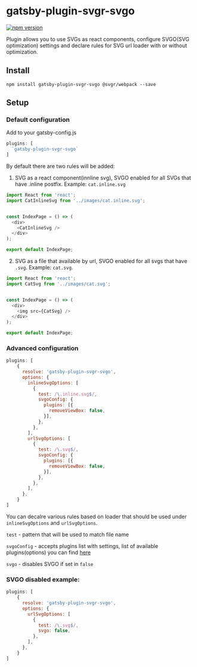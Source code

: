 # gatsby-plugin-svgr-svgo

[![npm version](https://badge.fury.io/js/gatsby-plugin-svgr-svgo.svg)](https://badge.fury.io/js/gatsby-plugin-svgr-svgo)

Plugin allows you to use SVGs as react components, configure SVGO(SVG optimization) settings and declare rules for SVG url loader with or without optimization.

## Install

```
npm install gatsby-plugin-svgr-svgo @svgr/webpack --save
```
## Setup 

### Default configuration
Add to your gatsby-config.js

```js
plugins: [
  `gatsby-plugin-svgr-svgo`
]
```
By default there are two rules will be added:
1. SVG as a react component(innline svg), SVGO enabled for all SVGs that have .inline postfix. Example: ``cat.inline.svg``
```js
import React from 'react';
import CatInlineSvg from '../images/cat.inline.svg';


const IndexPage = () => (
  <div>
    <CatInlineSvg />
  </div>
);

export default IndexPage;

```

2. SVG as a file that available by url, SVGO enabled for all svgs that have ``.svg``. Example: ``cat.svg``.

```js
import React from 'react';
import CatSvg from '../images/cat.svg';


const IndexPage = () => (
  <div>
    <img src={CatSvg} />
  </div>
);

export default IndexPage;

```

### Advanced configuration

```js
plugins: [
    {
      resolve: 'gatsby-plugin-svgr-svgo',
      options: {
        inlineSvgOptions: [
          {
            test: /\.inline.svg$/,
            svgoConfig: {
              plugins: [{
                removeViewBox: false,
              }],
            },
          },
        ],
        urlSvgOptions: [
          {
            test: /\.svg$/,
            svgoConfig: {
              plugins: [{
                removeViewBox: false,
              }],
            },
          },
        ],
      },
    }
]
```
You can decalre various rules based on loader that should be used under ``inlineSvgOptions`` and ```urlSvgOptions```.

``test`` - pattern that will be used to match file name

``svgoConfig`` - accepts plugins list with settings, list of available plugins(options) you can find [here](https://github.com/svg/svgo#what-it-can-do)

``svgo`` - disables SVGO if set in ``false``

### SVGO disabled example:

```js
plugins: [
    {
      resolve: 'gatsby-plugin-svgr-svgo',
      options: {
        urlSvgOptions: [
          {
            test: /\.svg$/,
            svgo: false,
          },
        ],
      },
    }
]
```
